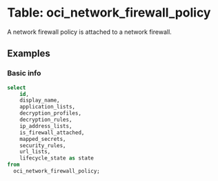 # Table: oci_network_firewall_policy

A network firewall policy is attached to a network firewall.

## Examples

### Basic info

```sql
select
    id,
    display_name,
    application_lists,
    decryption_profiles,
    decryption_rules,
    ip_address_lists,
    is_firewall_attached,
    mapped_secrets,
    security_rules,
    url_lists,
    lifecycle_state as state
from
  oci_network_firewall_policy;
```